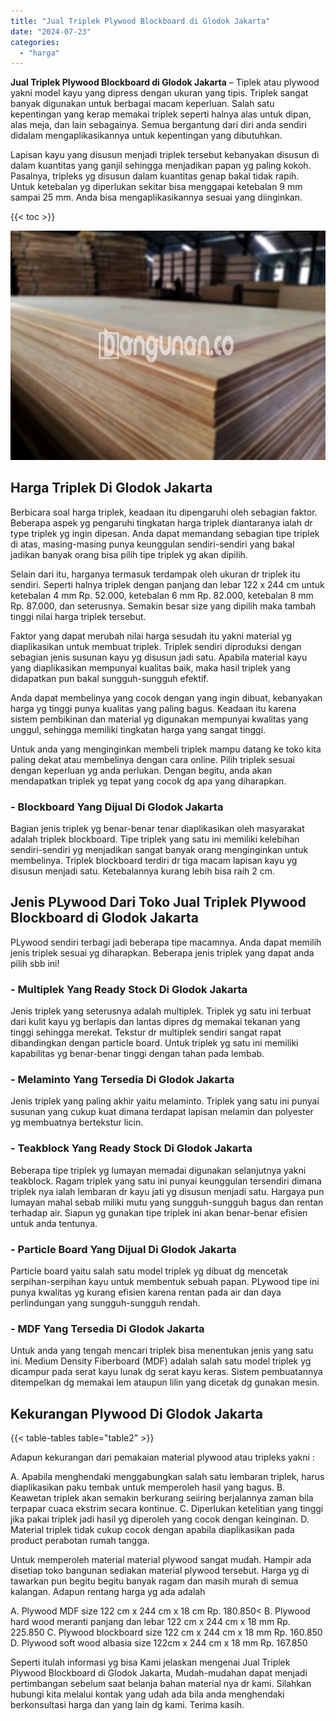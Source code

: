 ```yaml
---
title: "Jual Triplek Plywood Blockboard di Glodok Jakarta"
date: "2024-07-23"
categories: 
  - "harga"
---
```


**Jual Triplek Plywood Blockboard di Glodok Jakarta** – Tiplek atau plywood yakni model kayu yang dipress dengan ukuran yang tipis. Triplek sangat banyak digunakan untuk berbagai macam keperluan. Salah satu kepentingan yang kerap memakai triplek seperti halnya alas untuk dipan, alas meja, dan lain sebagainya. Semua bergantung dari diri anda sendiri didalam mengaplikasikannya untuk kepentingan yang dibutuhkan.

Lapisan kayu yang disusun menjadi triplek tersebut kebanyakan disusun di dalam kuantitas yang ganjil sehingga menjadikan papan yg paling kokoh. Pasalnya, tripleks yg disusun dalam kuantitas genap bakal tidak rapih. Untuk ketebalan yg diperlukan sekitar bisa menggapai ketebalan 9 mm sampai 25 mm. Anda bisa mengaplikasikannya sesuai yang diinginkan.

{{< toc >}}

![Jual Triplek Plywood Blockboard di Glodok Jakarta](/images/jual-triplek-murah-46.png)

## Harga Triplek Di Glodok Jakarta

Berbicara soal harga triplek, keadaan itu dipengaruhi oleh sebagian faktor. Beberapa aspek yg pengaruhi tingkatan harga triplek diantaranya ialah dr type triplek yg ingin dipesan. Anda dapat memandang sebagian tipe triplek di atas, masing-masing punya keunggulan sendiri-sendiri yang bakal jadikan banyak orang bisa pilih tipe triplek yg akan dipilih.

Selain dari itu, harganya termasuk terdampak oleh ukuran dr triplek itu sendiri. Seperti halnya triplek dengan panjang dan lebar 122 x 244 cm untuk ketebalan 4 mm Rp. 52.000, ketebalan 6 mm Rp. 82.000, ketebalan 8 mm Rp. 87.000, dan seterusnya. Semakin besar size yang dipilih maka tambah tinggi nilai harga triplek tersebut.

Faktor yang dapat merubah nilai harga sesudah itu yakni material yg diaplikasikan untuk membuat triplek. Triplek sendiri diproduksi dengan sebagian jenis susunan kayu yg disusun jadi satu. Apabila material kayu yang diaplikasikan mempunyai kualitas baik, maka hasil triplek yang didapatkan pun bakal sungguh-sungguh efektif.

Anda dapat membelinya yang cocok dengan yang ingin dibuat, kebanyakan harga yg tinggi punya kualitas yang paling bagus. Keadaan itu karena sistem pembikinan dan material yg digunakan mempunyai kwalitas yang unggul, sehingga memiliki tingkatan harga yang sangat tinggi.

Untuk anda yang menginginkan membeli triplek mampu datang ke toko kita paling dekat atau membelinya dengan cara online. Pilih triplek sesuai dengan keperluan yg anda perlukan. Dengan begitu, anda akan mendapatkan triplek yg tepat yang cocok dg apa yang diharapkan.

### \- Blockboard Yang Dijual Di Glodok Jakarta

Bagian jenis triplek yg benar-benar tenar diaplikasikan oleh masyarakat adalah triplek blockboard. Tipe triplek yang satu ini memiliki kelebihan sendiri-sendiri yg menjadikan sangat banyak orang menginginkan untuk membelinya. Triplek blockboard terdiri dr tiga macam lapisan kayu yg disusun menjadi satu. Ketebalannya kurang lebih bisa raih 2 cm.

## Jenis PLywood Dari Toko Jual Triplek Plywood Blockboard di Glodok Jakarta

PLywood sendiri terbagi jadi beberapa tipe macamnya. Anda dapat memilih jenis triplek sesuai yg diharapkan. Beberapa jenis triplek yang dapat anda pilih sbb ini!

### \- Multiplek Yang Ready Stock Di Glodok Jakarta

Jenis triplek yang seterusnya adalah multiplek. Triplek yg satu ini terbuat dari kulit kayu yg berlapis dan lantas dipres dg memakai tekanan yang tinggi sehingga merekat. Tekstur dr multiplek sendiri sangat rapat dibandingkan dengan particle board. Untuk triplek yg satu ini memiliki kapabilitas yg benar-benar tinggi dengan tahan pada lembab.

### \- Melaminto Yang Tersedia Di Glodok Jakarta

Jenis triplek yang paling akhir yaitu melaminto. Triplek yang satu ini punyai susunan yang cukup kuat dimana terdapat lapisan melamin dan polyester yg membuatnya bertekstur licin.

### \- Teakblock Yang Ready Stock Di Glodok Jakarta

Beberapa tipe triplek yg lumayan memadai digunakan selanjutnya yakni teakblock. Ragam triplek yang satu ini punyai keunggulan tersendiri dimana triplek nya ialah lembaran dr kayu jati yg disusun menjadi satu. Hargaya pun lumayan mahal sebab miliki mutu yang sungguh-sungguh bagus dan rentan terhadap air. Siapun yg gunakan tipe triplek ini akan benar-benar efisien untuk anda tentunya.

### \- Particle Board Yang Dijual Di Glodok Jakarta

Particle board yaitu salah satu model triplek yg dibuat dg mencetak serpihan-serpihan kayu untuk membentuk sebuah papan. PLywood tipe ini punya kwalitas yg kurang efisien karena rentan pada air dan daya perlindungan yang sungguh-sungguh rendah.

### \- MDF Yang Tersedia Di Glodok Jakarta

Untuk anda yang tengah mencari triplek bisa menentukan jenis yang satu ini. Medium Density Fiberboard (MDF) adalah salah satu model triplek yg dicampur pada serat kayu lunak dg serat kayu keras. Sistem pembuatannya ditempelkan dg memakai lem ataupun lilin yang dicetak dg gunakan mesin.

## Kekurangan Plywood Di Glodok Jakarta

{{< table-tables table="table2" >}}

Adapun kekurangan dari pemakaian material plywood atau tripleks yakni :

A. Apabila menghendaki menggabungkan salah satu lembaran triplek, harus diaplikasikan paku tembak untuk memperoleh hasil yang bagus. B. Keawetan triplek akan semakin berkurang seiiring berjalannya zaman bila terpapar cuaca ekstrim secara kontinue. C. Diperlukan ketelitian yang tinggi jika pakai triplek jadi hasil yg diperoleh yang cocok dengan keinginan. D. Material triplek tidak cukup cocok dengan apabila diaplikasikan pada product perabotan rumah tangga.

Untuk memperoleh material material plywood sangat mudah. Hampir ada disetiap toko bangunan sediakan material plywood tersebut. Harga yg di tawarkan pun begitu begitu banyak ragam dan masih murah di semua kalangan. Adapun rentang harga yg ada adalah

A. Plywood MDF size 122 cm x 244 cm x 18 cm Rp. 180.850< B. Plywood hard wood meranti panjang dan lebar 122 cm x 244 cm x 18 mm Rp. 225.850 C. Plywood blockboard size 122 cm x 244 cm x 18 mm Rp. 160.850 D. Plywood soft wood albasia size 122cm x 244 cm x 18 mm Rp. 167.850

Seperti itulah informasi yg bisa Kami jelaskan mengenai Jual Triplek Plywood Blockboard di Glodok Jakarta, Mudah-mudahan dapat menjadi pertimbangan sebelum saat belanja bahan material nya dr kami. Silahkan hubungi kita melalui kontak yang udah ada bila anda menghendaki berkonsultasi harga dan yang lain dg kami. Terima kasih.
